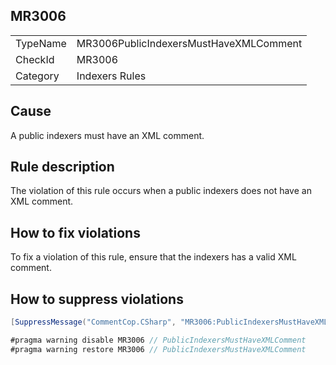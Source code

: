 ## MR3006

<table>
<tr>
  <td>TypeName</td>
  <td>MR3006PublicIndexersMustHaveXMLComment</td>
</tr>
<tr>
  <td>CheckId</td>
  <td>MR3006</td>
</tr>
<tr>
  <td>Category</td>
  <td>Indexers Rules</td>
</tr>
</table>

## Cause

A public indexers must have an XML comment.

## Rule description

The violation of this rule occurs when a public indexers does not have an XML comment.

## How to fix violations

To fix a violation of this rule, ensure that the indexers has a valid XML comment.

## How to suppress violations

```csharp
[SuppressMessage("CommentCop.CSharp", "MR3006:PublicIndexersMustHaveXMLComment", Justification = "Reviewed.")]
```

```csharp
#pragma warning disable MR3006 // PublicIndexersMustHaveXMLComment
#pragma warning restore MR3006 // PublicIndexersMustHaveXMLComment
```